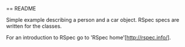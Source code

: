 == README

Simple example describing a person and a car object.
RSpec specs are written for the classes.

For an introduction to RSpec go to 'RSpec home'[http://rspec.info/].
